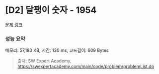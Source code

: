 # [D2] 달팽이 숫자 - 1954 

[문제 링크](https://swexpertacademy.com/main/code/problem/problemDetail.do?contestProbId=AV5PobmqAPoDFAUq) 

### 성능 요약

메모리: 57,180 KB, 시간: 130 ms, 코드길이: 609 Bytes



> 출처: SW Expert Academy, https://swexpertacademy.com/main/code/problem/problemList.do